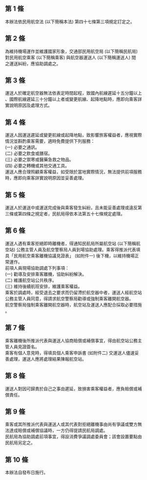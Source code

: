 第 1 條
-------
本辦法依民用航空法 (以下簡稱本法) 第四十七條第三項規定訂定之。

第 2 條
-------
為維持機場運作並維護國家形象，交通部民用航空局 (以下簡稱民航局)  
對民用航空乘客 (以下簡稱乘客) 與航空器運送人 (以下簡稱運送人) 間  
之運送糾紛，應協助調處之。

第 3 條
-------
運送人於確定航空器無法依表定時間起程，致國內航線遲延十五分鐘以上  
、國際航線遲延三十分鐘以上者或變更航線、起降地點時，應即向乘客詳  
實說明原因及處理方式。

第 4 條
-------
運送人因運送遲延或變更航線或起降地點，致影響旅客權益者，應視實際  
情況並斟酌乘客需要，適時免費提供下列服務：  
 (一) 必要之通訊。  
 (二) 必要之飲食或膳宿。  
 (三) 必要之禦寒或醫藥急救之物品。  
 (四) 必要之轉機或其他交通工具。  
運送人應合理照顧乘客權益，如受限於當地實際情況，無法提供前項服務  
時，應即向乘客詳實說明原因並妥善處理。

第 5 條
-------
運送人於運送中或運送完成後與乘客發生糾紛，且未能妥善處理或違反第  
三條或第四條之規定者，民航局得依本法第五十七條規定處理。

第 6 條
-------
運送人遇有乘客拒絕即時離機者，得通知民航局所屬航空站 (以下簡稱航  
空站) 公務主管人員及航空警察局人員到場協助處理。乘客得推派代表填  
具「民用航空乘客離機協議見證表」 (如附件一) 後下機，以維持機場正  
常運作。  
前項人員現場協助調處下列事項：  
 (一) 勸導及安排乘客離機，協助糾紛解決。  
 (二) 維護航空站公共秩序。  
 (三) 維持後續航班安排，維護乘客權益。  
乘客於調處時，經受退去之要求而仍留滯於航空器中者，運送人經航空站  
公務主管人員同意，得請求航空警察局勸導或強制乘客離開航空器。  
航空警察局強制乘客離開航空器時，航空站及運送人應配合採取必要措施  
。

第 7 條
-------
乘客離機後所推派代表與運送人協商賠償或補償事宜，得由航空站公務主  
管人員見證簽名。  
乘客有個人意見時，得填具個人乘客申訴書 (如附件二) 交運送人儘速妥  
善處理，運送人應將處理結果陳報航空站。

第 8 條
-------
運送人對因可歸責於自己之事由遲延，致損害乘客權益者，應負賠償或補  
償責任。

第 9 條
-------
乘客或其所推派代表與運送人或其代表對拒絕離機事由尚有爭議或雙方無  
法達成賠償或補償協議時，一方仍得提請民航局調處。  
民航局為協助調處前項事宜，得設消費爭議調處委員會；該會設置要點由  
民航局另定之。

第 10 條
--------
本辦法自發布日施行。

